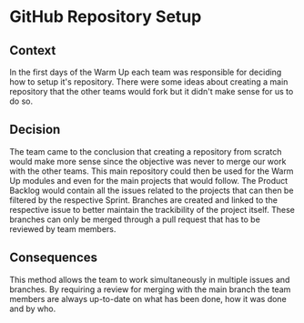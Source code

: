 # GitHub Repository Setup

## Context
In the first days of the Warm Up each team was responsible for deciding how to setup it's repository.
There were some ideas about creating a main repository that the other teams would fork but it didn't make sense for us to do so.

## Decision
The team came to the conclusion that creating a repository from scratch would make more sense since the objective was never to merge our work with the other teams.
This main repository could then be used for the Warm Up modules and even for the main projects that would follow.
The Product Backlog would contain all the issues related to the projects that can then be filtered by the respective Sprint.
Branches are created and linked to the respective issue to better maintain the trackibility of the project itself.
These branches can only be merged through a pull request that has to be reviewed by team members.

## Consequences
This method allows the team to work simultaneously in multiple issues and branches.
By requiring a review for merging with the main branch the team members are always up-to-date on what has been done, how it was done and by who.
